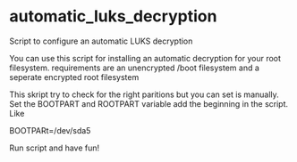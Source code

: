 # automatic_luks_decryption
Script to configure an automatic LUKS decryption

You can use this script for installing an automatic decryption for your root filesystem.
requirements are an unencrypted /boot filesystem and a seperate encrypted root filesystem

This skript try to check for the right paritions but you can set is manually.
Set the BOOTPART and ROOTPART variable add the beginning in the script.
Like

BOOTPARt=/dev/sda5

Run script and have fun!
